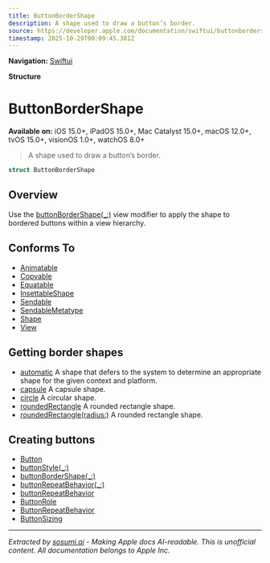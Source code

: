 ```yaml
---
title: ButtonBorderShape
description: A shape used to draw a button’s border.
source: https://developer.apple.com/documentation/swiftui/buttonbordershape
timestamp: 2025-10-29T00:09:45.381Z
---
```


**Navigation:** [Swiftui](/documentation/swiftui)

**Structure**

# ButtonBorderShape

**Available on:** iOS 15.0+, iPadOS 15.0+, Mac Catalyst 15.0+, macOS 12.0+, tvOS 15.0+, visionOS 1.0+, watchOS 8.0+

> A shape used to draw a button’s border.

```swift
struct ButtonBorderShape
```

## Overview

Use the [buttonBorderShape(_:)](/documentation/swiftui/view/buttonbordershape(_:)) view modifier to apply the shape to bordered buttons within a view hierarchy.

## Conforms To

- [Animatable](/documentation/swiftui/animatable)
- [Copyable](/documentation/Swift/Copyable)
- [Equatable](/documentation/Swift/Equatable)
- [InsettableShape](/documentation/swiftui/insettableshape)
- [Sendable](/documentation/Swift/Sendable)
- [SendableMetatype](/documentation/Swift/SendableMetatype)
- [Shape](/documentation/swiftui/shape)
- [View](/documentation/swiftui/view)

## Getting border shapes

- [automatic](/documentation/swiftui/buttonbordershape/automatic) A shape that defers to the system to determine an appropriate shape for the given context and platform.
- [capsule](/documentation/swiftui/buttonbordershape/capsule) A capsule shape.
- [circle](/documentation/swiftui/buttonbordershape/circle) A circular shape.
- [roundedRectangle](/documentation/swiftui/buttonbordershape/roundedrectangle) A rounded rectangle shape.
- [roundedRectangle(radius:)](/documentation/swiftui/buttonbordershape/roundedrectangle(radius:)) A rounded rectangle shape.

## Creating buttons

- [Button](/documentation/swiftui/button)
- [buttonStyle(_:)](/documentation/swiftui/view/buttonstyle(_:))
- [buttonBorderShape(_:)](/documentation/swiftui/view/buttonbordershape(_:))
- [buttonRepeatBehavior(_:)](/documentation/swiftui/view/buttonrepeatbehavior(_:))
- [buttonRepeatBehavior](/documentation/swiftui/environmentvalues/buttonrepeatbehavior)
- [ButtonRole](/documentation/swiftui/buttonrole)
- [ButtonRepeatBehavior](/documentation/swiftui/buttonrepeatbehavior)
- [ButtonSizing](/documentation/swiftui/buttonsizing)

---

*Extracted by [sosumi.ai](https://sosumi.ai) - Making Apple docs AI-readable.*
*This is unofficial content. All documentation belongs to Apple Inc.*
